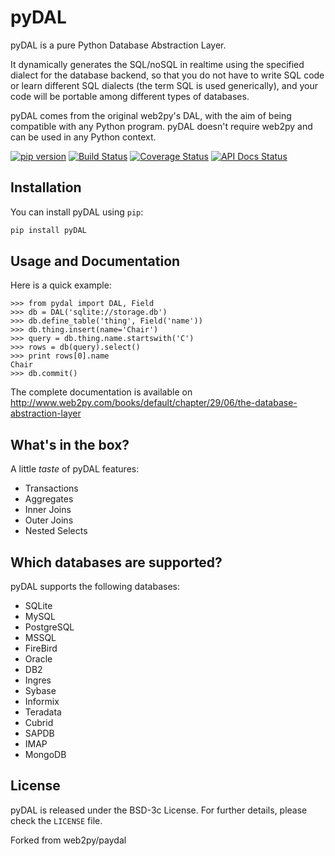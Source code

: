 # pyDAL

pyDAL is a pure Python Database Abstraction Layer.

It dynamically generates the SQL/noSQL in realtime using the specified dialect for the database backend, so that you do not have to write SQL code or learn different SQL dialects (the term SQL is used generically), and your code will be portable among different types of databases.

pyDAL comes from the original web2py's DAL, with the aim of being compatible with any Python program. pyDAL doesn't require web2py and can be used in any Python context.

[![pip version](https://img.shields.io/pypi/v/pydal.svg?style=flat-square)](https://pypi.python.org/pypi/pydal)
[![Build Status](https://img.shields.io/travis/web2py/pydal/master.svg?style=flat-square&label=Travis-CI)](https://travis-ci.com/web2py/pydal)
[![Coverage Status](https://img.shields.io/codecov/c/github/web2py/pydal.svg?style=flat-square)](https://codecov.io/github/web2py/pydal)
[![API Docs Status](https://readthedocs.org/projects/pydal/badge/?version=latest&style=flat-square)](http://pydal.rtfd.org/)

## Installation

You can install pyDAL using `pip`:

```bash
pip install pyDAL
```

## Usage and Documentation

Here is a quick example:

```pycon
>>> from pydal import DAL, Field
>>> db = DAL('sqlite://storage.db')
>>> db.define_table('thing', Field('name'))
>>> db.thing.insert(name='Chair')
>>> query = db.thing.name.startswith('C')
>>> rows = db(query).select()
>>> print rows[0].name
Chair
>>> db.commit()
```

The complete documentation is available on http://www.web2py.com/books/default/chapter/29/06/the-database-abstraction-layer

## What's in the box?

A little *taste* of pyDAL features:

* Transactions
* Aggregates
* Inner Joins
* Outer Joins
* Nested Selects

## Which databases are supported?

pyDAL supports the following databases:

* SQLite
* MySQL
* PostgreSQL
* MSSQL
* FireBird
* Oracle
* DB2
* Ingres
* Sybase
* Informix
* Teradata
* Cubrid
* SAPDB
* IMAP
* MongoDB

## License

pyDAL is released under the BSD-3c License.  For further details, please check the `LICENSE` file.

Forked from web2py/paydal
